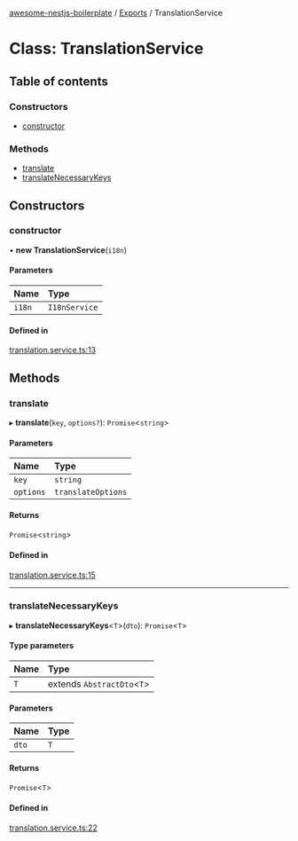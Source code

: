 [awesome-nestjs-boilerplate](../README.md) / [Exports](../modules.md) / TranslationService

# Class: TranslationService

## Table of contents

### Constructors

- [constructor](TranslationService.md#constructor)

### Methods

- [translate](TranslationService.md#translate)
- [translateNecessaryKeys](TranslationService.md#translatenecessarykeys)

## Constructors

### constructor

• **new TranslationService**(`i18n`)

#### Parameters

| Name | Type |
| :------ | :------ |
| `i18n` | `I18nService` |

#### Defined in

[translation.service.ts:13](https://github.com/klub-deepak/poc_doc_generation_3/blob/a592bb2/src/shared/services/translation.service.ts#L13)

## Methods

### translate

▸ **translate**(`key`, `options?`): `Promise`<`string`\>

#### Parameters

| Name | Type |
| :------ | :------ |
| `key` | `string` |
| `options` | `translateOptions` |

#### Returns

`Promise`<`string`\>

#### Defined in

[translation.service.ts:15](https://github.com/klub-deepak/poc_doc_generation_3/blob/a592bb2/src/shared/services/translation.service.ts#L15)

___

### translateNecessaryKeys

▸ **translateNecessaryKeys**<`T`\>(`dto`): `Promise`<`T`\>

#### Type parameters

| Name | Type |
| :------ | :------ |
| `T` | extends `AbstractDto`<`T`\> |

#### Parameters

| Name | Type |
| :------ | :------ |
| `dto` | `T` |

#### Returns

`Promise`<`T`\>

#### Defined in

[translation.service.ts:22](https://github.com/klub-deepak/poc_doc_generation_3/blob/a592bb2/src/shared/services/translation.service.ts#L22)
